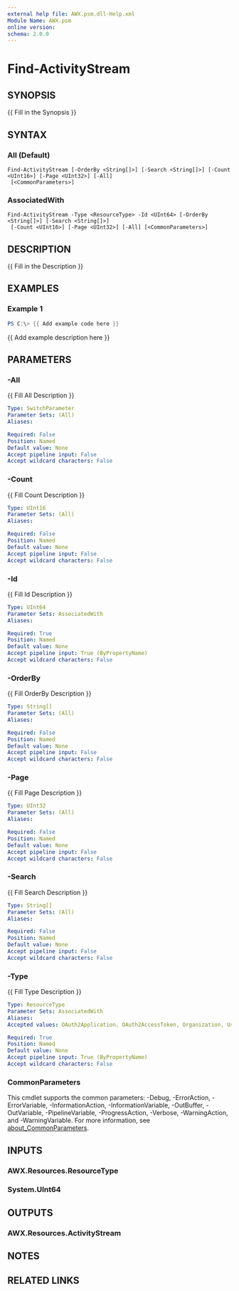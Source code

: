 ```yaml
---
external help file: AWX.psm.dll-Help.xml
Module Name: AWX.psm
online version:
schema: 2.0.0
---
```


# Find-ActivityStream

## SYNOPSIS
{{ Fill in the Synopsis }}

## SYNTAX

### All (Default)
```
Find-ActivityStream [-OrderBy <String[]>] [-Search <String[]>] [-Count <UInt16>] [-Page <UInt32>] [-All]
 [<CommonParameters>]
```

### AssociatedWith
```
Find-ActivityStream -Type <ResourceType> -Id <UInt64> [-OrderBy <String[]>] [-Search <String[]>]
 [-Count <UInt16>] [-Page <UInt32>] [-All] [<CommonParameters>]
```

## DESCRIPTION
{{ Fill in the Description }}

## EXAMPLES

### Example 1
```powershell
PS C:\> {{ Add example code here }}
```

{{ Add example description here }}

## PARAMETERS

### -All
{{ Fill All Description }}

```yaml
Type: SwitchParameter
Parameter Sets: (All)
Aliases:

Required: False
Position: Named
Default value: None
Accept pipeline input: False
Accept wildcard characters: False
```

### -Count
{{ Fill Count Description }}

```yaml
Type: UInt16
Parameter Sets: (All)
Aliases:

Required: False
Position: Named
Default value: None
Accept pipeline input: False
Accept wildcard characters: False
```

### -Id
{{ Fill Id Description }}

```yaml
Type: UInt64
Parameter Sets: AssociatedWith
Aliases:

Required: True
Position: Named
Default value: None
Accept pipeline input: True (ByPropertyName)
Accept wildcard characters: False
```

### -OrderBy
{{ Fill OrderBy Description }}

```yaml
Type: String[]
Parameter Sets: (All)
Aliases:

Required: False
Position: Named
Default value: None
Accept pipeline input: False
Accept wildcard characters: False
```

### -Page
{{ Fill Page Description }}

```yaml
Type: UInt32
Parameter Sets: (All)
Aliases:

Required: False
Position: Named
Default value: None
Accept pipeline input: False
Accept wildcard characters: False
```

### -Search
{{ Fill Search Description }}

```yaml
Type: String[]
Parameter Sets: (All)
Aliases:

Required: False
Position: Named
Default value: None
Accept pipeline input: False
Accept wildcard characters: False
```

### -Type
{{ Fill Type Description }}

```yaml
Type: ResourceType
Parameter Sets: AssociatedWith
Aliases:
Accepted values: OAuth2Application, OAuth2AccessToken, Organization, User, Project, Team, Credential, CredentialType, Inventory, InventorySource, Group, Host, JobTemplate, Job, AdHocCommand, WorkflowJobTemplate, WorkflowJob, ExecutionEnvironment

Required: True
Position: Named
Default value: None
Accept pipeline input: True (ByPropertyName)
Accept wildcard characters: False
```

### CommonParameters
This cmdlet supports the common parameters: -Debug, -ErrorAction, -ErrorVariable, -InformationAction, -InformationVariable, -OutBuffer, -OutVariable, -PipelineVariable, -ProgressAction, -Verbose, -WarningAction, and -WarningVariable. For more information, see [about_CommonParameters](http://go.microsoft.com/fwlink/?LinkID=113216).

## INPUTS

### AWX.Resources.ResourceType
### System.UInt64
## OUTPUTS

### AWX.Resources.ActivityStream
## NOTES

## RELATED LINKS
